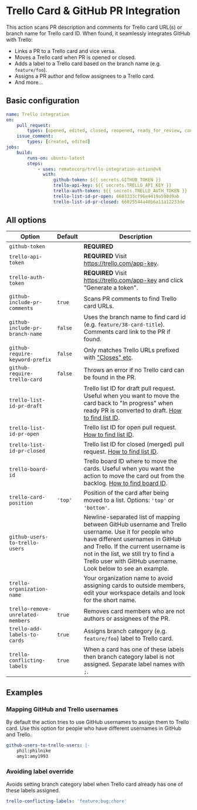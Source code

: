 # Trello Card & GitHub PR Integration

This action scans PR description and comments for Trello card URL(s) or branch name for Trello card ID. When found, it seamlessly integrates GitHub with Trello:

-   Links a PR to a Trello card and vice versa.
-   Moves a Trello card when PR is opened or closed.
-   Adds a label to a Trello card based on the branch name (e.g. `feature/foo`).
-   Assigns a PR author and fellow assignees to a Trello card.
-   And more...

## Basic configuration

```yaml
name: Trello integration
on:
    pull_request:
        types: [opened, edited, closed, reopened, ready_for_review, converted_to_draft]
    issue_comment:
        types: [created, edited]
jobs:
    build:
        runs-on: ubuntu-latest
        steps:
            - uses: rematocorp/trello-integration-action@v8
              with:
                  github-token: ${{ secrets.GITHUB_TOKEN }}
                  trello-api-key: ${{ secrets.TRELLO_API_KEY }}
                  trello-auth-token: ${{ secrets.TRELLO_AUTH_TOKEN }}
                  trello-list-id-pr-open: 6603333cf96e4419a590d9ab
                  trello-list-id-pr-closed: 66025544a40b6a11a12233de
```

## All options

| Option                            | Default | Description                                                                                                                                                                                                                                                                            |
| --------------------------------- | ------- | -------------------------------------------------------------------------------------------------------------------------------------------------------------------------------------------------------------------------------------------------------------------------------------- |
| `github-token`                    |         | **REQUIRED**                                                                                                                                                                                                                                                                           |
| `trello-api-token`                |         | **REQUIRED** Visit https://trello.com/app-key.                                                                                                                                                                                                                                         |
| `trello-auth-token`               |         | **REQUIRED** Visit https://trello.com/app-key and click "Generate a token".                                                                                                                                                                                                            |
| `github-include-pr-comments`      | `true`  | Scans PR comments to find Trello card URLs.                                                                                                                                                                                                                                            |
| `github-include-pr-branch-name`   | `false` | Uses the branch name to find card id (e.g. `feature/38-card-title`). Comments card link to the PR if found.                                                                                                                                                                            |
| `github-require-keyword-prefix`   | `false` | Only matches Trello URLs prefixed with ["Closes" etc](https://docs.github.com/en/issues/tracking-your-work-with-issues/linking-a-pull-request-to-an-issue#linking-a-pull-request-to-an-issue-using-a-keyword).                                                                         |
| `github-require-trello-card`      | `false` | Throws an error if no Trello card can be found in the PR.                                                                                                                                                                                                                              |
| `trello-list-id-pr-draft`         |         | Trello list ID for draft pull request. Useful when you want to move the card back to "In progress" when ready PR is converted to draft. [How to find list ID](https://stackoverflow.com/a/50908600/2311110).                                                                           |
| `trello-list-id-pr-open`          |         | Trello list ID for open pull request. [How to find list ID](https://stackoverflow.com/a/50908600/2311110).                                                                                                                                                                             |
| `trello-list-id-pr-closed`        |         | Trello list ID for closed (merged) pull request. [How to find list ID](https://stackoverflow.com/a/50908600/2311110).                                                                                                                                                                  |
| `trello-board-id`                 |         | Trello board ID where to move the cards. Useful when you want the action to move the card out from the backlog. [How to find board ID](https://stackoverflow.com/a/50908600/2311110).                                                                                                  |
| `trello-card-position`            | `'top'` | Position of the card after being moved to a list. Options: `'top'` or `'bottom'`.                                                                                                                                                                                                      |
| `github-users-to-trello-users`    |         | Newline-separated list of mapping between GitHub username and Trello username. Use it for people who have different usernames in GitHub and Trello. If the current username is not in the list, we still try to find a Trello user with GitHub username. Look below to see an example. |
| `trello-organization-name`        |         | Your organization name to avoid assigning cards to outside members, edit your workspace details and look for the short name.                                                                                                                                                           |
| `trello-remove-unrelated-members` | `true`  | Removes card members who are not authors or assignees of the PR.                                                                                                                                                                                                                       |
| `trello-add-labels-to-cards`      | `true`  | Assigns branch category (e.g. `feature/foo`) label to Trello card.                                                                                                                                                                                                                     |
| `trello-conflicting-labels`       | `true`  | When a card has one of these labels then branch category label is not assigned. Separate label names with `;`.                                                                                                                                                                         |

## Examples

### Mapping GitHub and Trello usernames

By default the action tries to use GitHub usernames to assign them to Trello card. Use this option for people who have different usernames in GitHub and Trello.

```yaml
github-users-to-trello-users: |-
    phil:philnike
    amy1:amy1993
```

### Avoiding label override

Avoids setting branch category label when Trello card already has one of these labels assigned.

```yaml
trello-conflicting-labels: 'feature;bug;chore'
```
